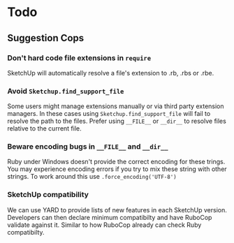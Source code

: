# Todo

## Suggestion Cops

### Don't hard code file extensions in `require`

SketchUp will automatically resolve a file's extension to .rb, .rbs or .rbe.

### Avoid `Sketchup.find_support_file`

Some users might manage extensions manually or via third party extension
managers. In these cases using `Sketchup.find_support_file` will fail to
resolve the path to the files. Prefer using `__FILE__` or `__dir__` to resolve
files relative to the current file.

### Beware encoding bugs in `__FILE__` and `__dir__`

Ruby under Windows doesn't provide the correct encoding for these trings.
You may experience encoding errors if you try to mix these string with other
strings. To work around this use `.force_encoding('UTF-8')`

### SketchUp compatibility

We can use YARD to provide lists of new features in each SketchUp version.
Developers can then declare minimum compatibilty and have RuboCop validate
against it. Similar to how RuboCop already can check Ruby compatibilty.
